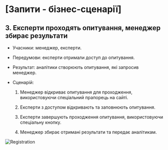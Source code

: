 # [Запити - бізнес-сценарії]

## 3. Експерти проходять опитування, менеджер збирає результати

- Учасники: менеджер, експерти.

- Передумови: експерти отримали доступ до опитування.

- Результат: аналітики створюють опитування, які запросив менеджер.

- Сценарій:

	1. Менеджер відкриває опитування для проходження, використовуючи спеціальний прапорець на сайті.
	
	2. Експерти з доступом відкривають та заповнюють опитування.
	
	3. Експерти завершують проходження опитування, використовуючи спеціальну кнопку.
		
	4. Менеджер збирає отримані результати та передає аналітикам.

![Registration](https://imgur.com/pUk2JKs.png)
